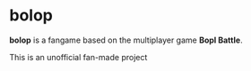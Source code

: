 # bolop

**bolop** is a fangame based on the multiplayer game **Bopl Battle**.

This is an unofficial fan-made project
